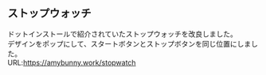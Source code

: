 ## ストップウォッチ  
ドットインストールで紹介されていたストップウォッチを改良しました。  
デザインをポップにして、スタートボタンとストップボタンを同じ位置にしました。   
URL:https://amybunny.work/stopwatch
